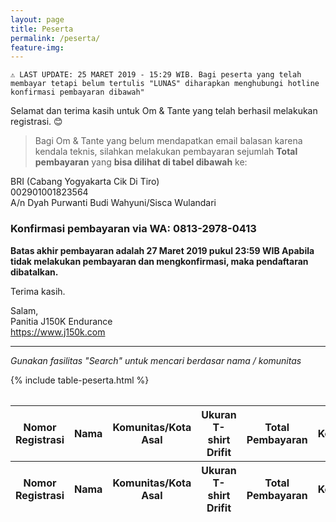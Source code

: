```yaml
---
layout: page
title: Peserta
permalink: /peserta/
feature-img:
---
```


`⚠ LAST UPDATE: 25 MARET 2019 - 15:29 WIB. Bagi peserta yang telah membayar tetapi belum tertulis "LUNAS" diharapkan menghubungi hotline konfirmasi pembayaran dibawah"`  

Selamat dan terima kasih untuk Om & Tante yang telah berhasil melakukan registrasi. 😊  

> Bagi Om & Tante yang belum mendapatkan email balasan karena kendala teknis, silahkan melakukan pembayaran sejumlah **Total pembayaran** yang **bisa dilihat di tabel dibawah** ke:

BRI (Cabang Yogyakarta Cik Di Tiro)  
002901001823564  
A/n Dyah Purwanti Budi Wahyuni/Sisca Wulandari  

### Konfirmasi pembayaran via WA: 0813-2978-0413  

**Batas akhir pembayaran adalah 27 Maret 2019 pukul 23:59 WIB
Apabila tidak melakukan pembayaran dan mengkonfirmasi, maka pendaftaran dibatalkan.**

Terima kasih.  

Salam,  
Panitia J150K Endurance  
https://www.j150k.com

<hr>

*Gunakan fasilitas "Search" untuk mencari berdasar nama / komunitas*

<table id="peserta" class="display" style="width:100%; padding: 1em 0;">
  <thead>
      <tr>
          <th>Nomor Registrasi</th>
          <th>Nama</th>
          <th>Komunitas/Kota Asal</th>
          <th>Ukuran T-shirt Drifit</th>
          <th>Total Pembayaran</th>
          <th>Keterangan</th>
      </tr>
  </thead>
  <tbody>
    {% include table-peserta.html %}
  </tbody>
  <tfoot>
    <tr>
      <th>Nomor Registrasi</th>
      <th>Nama</th>
      <th>Komunitas/Kota Asal</th>
      <th>Ukuran T-shirt Drifit</th>
      <th>Total Pembayaran</th>
      <th>Keterangan</th>
    </tr>
  </tfoot>
</table>
